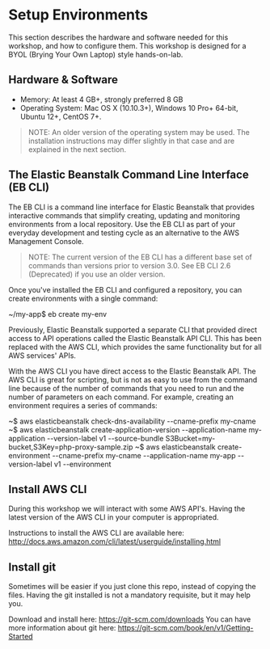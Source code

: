 # Setup Environments

This section describes the hardware and software needed for this workshop, and how to configure them. This workshop is designed for a BYOL (Brying Your Own Laptop) style hands-on-lab.

## Hardware & Software

- Memory: At least 4 GB+, strongly preferred 8 GB
- Operating System: Mac OS X (10.10.3+), Windows 10 Pro+ 64-bit, Ubuntu 12+, CentOS 7+.

> NOTE: An older version of the operating system may be used. The installation instructions may differ slightly in that case and are explained in the next section.

## The Elastic Beanstalk Command Line Interface (EB CLI)

The EB CLI is a command line interface for Elastic Beanstalk that provides interactive commands that simplify creating, updating and monitoring environments from a local repository. Use the EB CLI as part of your everyday development and testing cycle as an alternative to the AWS Management Console.

> NOTE: The current version of the EB CLI has a different base set of commands than versions prior to version 3.0. See EB CLI 2.6 (Deprecated) if you use an older version.

Once you've installed the EB CLI and configured a repository, you can create environments with a single command:

  ~/my-app$ eb create my-env

Previously, Elastic Beanstalk supported a separate CLI that provided direct access to API operations called the Elastic Beanstalk API CLI. This has been replaced with the AWS CLI, which provides the same functionality but for all AWS services' APIs.

With the AWS CLI you have direct access to the Elastic Beanstalk API. The AWS CLI is great for scripting, but is not as easy to use from the command line because of the number of commands that you need to run and the number of parameters on each command. For example, creating an environment requires a series of commands:

  ~$ aws elasticbeanstalk check-dns-availability --cname-prefix my-cname
  ~$ aws elasticbeanstalk create-application-version --application-name my-application --version-label v1 --source-bundle S3Bucket=my-bucket,S3Key=php-proxy-sample.zip
  ~$ aws elasticbeanstalk create-environment --cname-prefix my-cname --application-name my-app --version-label v1 --environment


## Install AWS CLI

During this workshop we will interact with some AWS API's. Having the latest version of the AWS CLI in your computer is appropriated.

Instructions to install the AWS CLI are available here: http://docs.aws.amazon.com/cli/latest/userguide/installing.html

## Install git

Sometimes will be easier if you just clone this repo, instead of copying the files. Having the git installed is not a mandatory requisite, but it may help you.

Download and install here: https://git-scm.com/downloads
You can have more information about git here: https://git-scm.com/book/en/v1/Getting-Started
